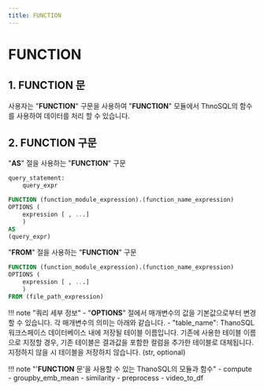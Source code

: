 ```yaml
---
title: FUNCTION
---
```


# __FUNCTION__

## __1. FUNCTION 문__

사용자는 "__FUNCTION__" 구문을 사용하여 "__FUNCTION__" 모듈에서 ThnoSQL의 함수를 사용하여 데이터를 처리 할 수 있습니다.

## __2. FUNCTION 구문__

"__AS__" 절을 사용하는 "__FUNCTION__" 구문

```sql
query_statement:
    query_expr

FUNCTION (function_module_expression).(function_name_expression)
OPTIONS (
    expression [ , ...]
    )
AS
(query_expr)
```

"__FROM__" 절을 사용하는 "__FUNCTION__" 구문

```sql
FUNCTION (function_module_expression).(function_name_expression)
OPTIONS (
    expression [ , ...]
    )
FROM (file_path_expression)
```

!!! note "쿼리 세부 정보"
    - "__OPTIONS__" 절에서 매개변수의 값을 기본값으로부터 변경할 수 있습니다. 각 매개변수의 의미는 아래와 같습니다.
        - "table_name": ThanoSQL 워크스페이스 데이터베이스 내에 저장될 테이블 이름입니다. 기존에 사용한 테이블 이름으로 지정할 경우, 기존 테이블은 결과값을 포함한 컬럼을 추가한 테이블로 대체됩니다. 지정하지 않을 시 테이블을 저장하지 않습니다. (str, optional)


!!! note "'__FUNCTION__ 문'을 사용할 수 있는 ThanoSQL의 모듈과 함수"
    - compute
        - groupby_emb_mean
        - similarity
    - preprocess
        - video_to_df